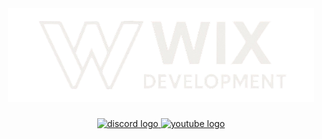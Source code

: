 <div align="center">
  <img height="150" src="https://github.com/Wix-Development/.github/blob/main/profile/banner.png?raw=true"  />
</div>

###

<div align="center">
  <a href="https://discord.gg/GXZJBTkc" target="_blank">
    <img src="https://raw.githubusercontent.com/maurodesouza/profile-readme-generator/master/src/assets/icons/social/discord/default.svg" width="62" height="50" alt="discord logo"  />
  </a>
  <a href="https://www.youtube.com/@Wix-Development" target="_blank">
    <img src="https://raw.githubusercontent.com/maurodesouza/profile-readme-generator/master/src/assets/icons/social/youtube/default.svg" width="62" height="50" alt="youtube logo"  />
  </a>
</div>

###
